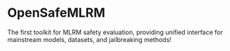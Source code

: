 # OpenSafeMLRM
The first toolkit for MLRM safety evaluation, providing unified interface for mainstream models, datasets, and jailbreaking methods!
